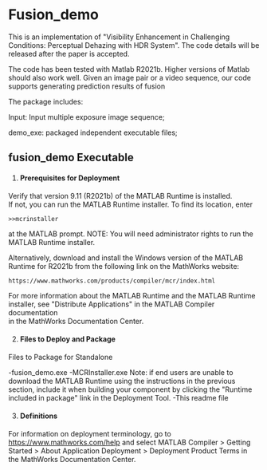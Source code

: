 

# Fusion_demo

This is an implementation of "Visibility Enhancement in Challenging Conditions: Perceptual Dehazing with HDR System". The code details will be released after the paper is accepted.

The code has been tested with Matlab R2021b. Higher versions of Matlab should also work well. Given an image pair or a video sequence, our code supports generating prediction results of fusion

 The package includes:

Input: Input multiple exposure image sequence;

demo_exe: packaged independent executable files;

## fusion_demo Executable

1. #### Prerequisites for Deployment 

Verify that version 9.11 (R2021b) of the MATLAB Runtime is installed.   
If not, you can run the MATLAB Runtime installer.
To find its location, enter

    >>mcrinstaller

at the MATLAB prompt.
NOTE: You will need administrator rights to run the MATLAB Runtime installer. 

Alternatively, download and install the Windows version of the MATLAB Runtime for R2021b 
from the following link on the MathWorks website:

    https://www.mathworks.com/products/compiler/mcr/index.html

For more information about the MATLAB Runtime and the MATLAB Runtime installer, see 
"Distribute Applications" in the MATLAB Compiler documentation  
in the MathWorks Documentation Center.

2. #### Files to Deploy and Package

Files to Package for Standalone 

-fusion_demo.exe
-MCRInstaller.exe 
    Note: if end users are unable to download the MATLAB Runtime using the
    instructions in the previous section, include it when building your 
    component by clicking the "Runtime included in package" link in the
    Deployment Tool.
-This readme file 

3. #### Definitions

For information on deployment terminology, go to
https://www.mathworks.com/help and select MATLAB Compiler >
Getting Started > About Application Deployment >
Deployment Product Terms in the MathWorks Documentation
Center.
